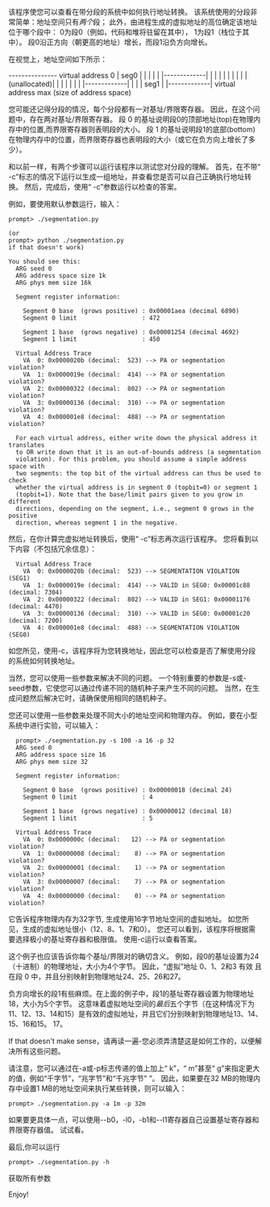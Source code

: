 该程序使您可以查看在带分段的系统中如何执行地址转换。 
该系统使用的分段非常简单：地址空间只有*两个*段； 
此外，由进程生成的虚拟地址的高位确定该地址位于哪个段中：
0为段0（例如，代码和堆将驻留在其中），
1为段1（栈位于其中）。 
段0沿正方向（朝更高的地址）增长，而段1沿负方向增长。

在视觉上，地址空间如下所示：

 --------------- virtual address 0
 |    seg0     |
 |             |
 |             |
 |-------------|
 |             |
 |             |
 |             |
 |             |
 |(unallocated)|
 |             |
 |             |
 |             |
 |-------------|
 |             |
 |    seg1     |
 |-------------| virtual address max (size of address space)

您可能还记得分段的情况，每个分段都有一对基址/界限寄存器。
因此，在这个问题中，存在两对基址/界限寄存器。 
段 0 的基址说明段0的顶部地址(top)在物理内存中的位置,而界限寄存器则表明段的大小。 
段 1 的基址说明段1的底部(bottom)在物理内存中的位置，而界限寄存器也表明段的大小（或它在负方向上增长了多少）。

和以前一样，有两个步骤可以运行该程序以测试您对分段的理解。
首先，在不带“ -c”标志的情况下运行以生成一组地址，并查看您是否可以自己正确执行地址转换。 
然后，完成后，使用“ -c”参数运行以检查的答案。

例如，要使用默认参数运行，输入：

```
prompt> ./segmentation.py 

(or 
prompt> python ./segmentation.py 
if that doesn't work)

You should see this:
  ARG seed 0
  ARG address space size 1k
  ARG phys mem size 16k
  
  Segment register information:

    Segment 0 base  (grows positive) : 0x00001aea (decimal 6890)
    Segment 0 limit                  : 472

    Segment 1 base  (grows negative) : 0x00001254 (decimal 4692)
    Segment 1 limit                  : 450

  Virtual Address Trace
    VA  0: 0x0000020b (decimal:  523) --> PA or segmentation violation?
    VA  1: 0x0000019e (decimal:  414) --> PA or segmentation violation?
    VA  2: 0x00000322 (decimal:  802) --> PA or segmentation violation?
    VA  3: 0x00000136 (decimal:  310) --> PA or segmentation violation?
    VA  4: 0x000001e8 (decimal:  488) --> PA or segmentation violation?

  For each virtual address, either write down the physical address it translates
  to OR write down that it is an out-of-bounds address (a segmentation
  violation). For this problem, you should assume a simple address space with
  two segments: the top bit of the virtual address can thus be used to check
  whether the virtual address is in segment 0 (topbit=0) or segment 1
  (topbit=1). Note that the base/limit pairs given to you grow in different
  directions, depending on the segment, i.e., segment 0 grows in the positive
  direction, whereas segment 1 in the negative.  
```

然后，在你计算完虚拟地址转换后，使用“ -c”标志再次运行该程序。 
您将看到以下内容（不包括冗余信息）：

```
  Virtual Address Trace
    VA  0: 0x0000020b (decimal:  523) --> SEGMENTATION VIOLATION (SEG1)
    VA  1: 0x0000019e (decimal:  414) --> VALID in SEG0: 0x00001c88 (decimal: 7304)
    VA  2: 0x00000322 (decimal:  802) --> VALID in SEG1: 0x00001176 (decimal: 4470)
    VA  3: 0x00000136 (decimal:  310) --> VALID in SEG0: 0x00001c20 (decimal: 7200)
    VA  4: 0x000001e8 (decimal:  488) --> SEGMENTATION VIOLATION (SEG0)
```

如您所见，使用-c，该程序将为您转换地址，因此您可以检查是否了解使用分段的系统如何转换地址。


当然，您可以使用一些参数来解决不同的问题。
一个特别重要的参数是-s或-seed参数，它使您可以通过传递不同的随机种子来产生不同的问题。 
当然，在生成问题然后解决它时，请确保使用相同的随机种子。

您还可以使用一些参数来处理不同大小的地址空间和物理内存。 
例如，要在小型系统中进行实验，可以输入：
```
  prompt> ./segmentation.py -s 100 -a 16 -p 32
  ARG seed 0
  ARG address space size 16
  ARG phys mem size 32
 
  Segment register information:

    Segment 0 base  (grows positive) : 0x00000018 (decimal 24)
    Segment 0 limit                  : 4

    Segment 1 base  (grows negative) : 0x00000012 (decimal 18)
    Segment 1 limit                  : 5

  Virtual Address Trace
    VA  0: 0x0000000c (decimal:   12) --> PA or segmentation violation?
    VA  1: 0x00000008 (decimal:    8) --> PA or segmentation violation?
    VA  2: 0x00000001 (decimal:    1) --> PA or segmentation violation?
    VA  3: 0x00000007 (decimal:    7) --> PA or segmentation violation?
    VA  4: 0x00000000 (decimal:    0) --> PA or segmentation violation?
```

它告诉程序物理内存为32字节, 生成使用16字节地址空间的虚拟地址。 
如您所见，生成的虚拟地址很小（12、8、1、7和0）。 
您还可以看到，该程序将根据需要选择极小的基址寄存器和极限值。 使用-c运行以查看答案。

这个例子也应该告诉你每个基址/界限对的确切含义。 
例如，段0的基址设置为24（十进制）的物理地址，大小为4个字节。 
因此，“虚拟”地址 0、1、2和3 有效 且在段 0 中，并且分别映射到物理地址24、25、26和27。

负方向增长的段1有些麻烦。在上面的例子中，段1的基址寄存器设置为物理地址18，大小为5个字节。 
这意味着虚拟地址空间的*最后*五个字节（在这种情况下为11、12、13、14和15）是有效的虚拟地址，并且它们分别映射到物理地址13、14、15、16和15。 17。

If that doesn't make sense，请再读一遍-您必须弄清楚这是如何工作的，以便解决所有这些问题。

请注意，您可以通过在-a或-p标志传递的值上加上“ k”，“ m”甚至“ g”来指定更大的值，例如“千字节”，“兆字节”和“千兆字节” ”。 
因此，如果要在32 MB的物理内存中设置1 MB的地址空间来执行某些转换，则可以输入：

```
prompt> ./segmentation.py -a 1m -p 32m
```

如果要更具体一点，可以使用--b0，-l0，-b1和--l1寄存器自己设置基址寄存器和界限寄存器值。 试试看。

最后,你可以运行
```
prompt> ./segmentation.py -h 

```
获取所有参数

Enjoy!



